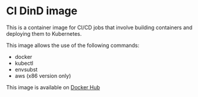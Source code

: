 # CI DinD image

This is a container image for CI/CD jobs that involve building containers and deploying them to Kubernetes.

This image allows the use of the following commands:

* docker
* kubectl
* envsubst
* aws (x86 version only)

This image is available on [Docker Hub](https://hub.docker.com/repository/docker/moreillon/ci-dind)